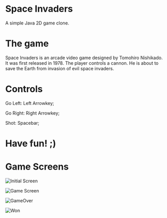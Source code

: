 # Space Invaders
A simple Java 2D game clone.


# The game
Space Invaders is an arcade video game designed by Tomohiro Nishikado. It was first released in 1978. The player controls a cannon. He is about to save the Earth from invasion of evil space 
invaders.


# Controls
Go Left: Left Arrowkey;

Go Right: Right Arrowkey;

Shot: Spacebar;



# Have fun! ;)


# Game Screens

![Initial Screen](file:///C:/Users/amor_/OneDrive/%D8%B3%D8%B7%D8%AD%20%D8%A7%D9%84%D9%85%D9%83%D8%AA%D8%A8/All%20the%20file/CC3/Capture1.PNG)

![Game Screen](https://raw.githubusercontent.com/tatilattanzi/space-invaders/master/screens/space-invaders-game-screen.png)

![GameOver](https://raw.githubusercontent.com/tatilattanzi/space-invaders/master/screens/space-invaders-gameover-screen.png)

![Won](https://raw.githubusercontent.com/tatilattanzi/space-invaders/master/screens/space-invaders-won-screen.png)
